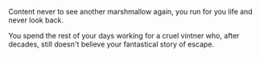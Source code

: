 Content never to see another marshmallow again, you run for you life and never look back.

You spend the rest of your days working for a cruel vintner who, after decades, still doesn't believe your fantastical story of escape.